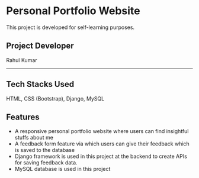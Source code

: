 # Personal Portfolio Website

This project is developed for self-learning purposes.

## Project Developer

Rahul Kumar

<hr/>

## Tech Stacks Used

HTML, CSS (Bootstrap), Django, MySQL

## Features

- A responsive personal portfolio website where users can find insightful stuffs about me
- A feedback form feature via which users can give their feedback which is saved to the database
- Django framework is used in this project at the backend to create APIs for saving feedback data.
- MySQL database is used in this project

